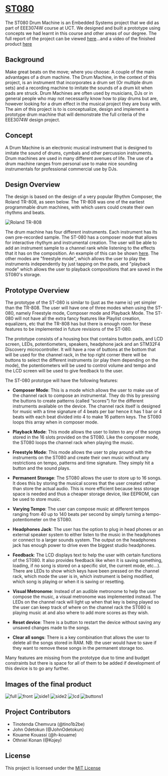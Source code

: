 # [ST080](https://github.com/tino1b2be/ST080)

The ST080 Drum Machine is an Embedded Systems project that we did as part of EEE3074W course at UCT. We designed and built a prototype using concepts we had learnt in this course and other areas of our degree. The full report of the project can be viewed [here](https://github.com/tino1b2be/ST080/blob/master/Docs/Project_Report_Final.pdf)...and a video of the finished product [here](https://youtu.be/f0DpraNo41Q)
## Background
Make great beats on the move; where you choose: A couple of the main advantages of a drum machine. The Drum Machine, in the context of this project, is an instrument that incorporates a drum set (Or multiple drum sets) and a recording machine to imitate the sounds of a drum kit when pads are struck. Drum Machines are often used by musicians, DJs or in general people who may not necessarily know how to play drums but are, however looking for a drum effect in the musical project they are busy with.
The aim of this project is to is conceptualize, design and implement a prototype drum machine that will demonstrate the full criteria of the EEE3074W design project.

## Concept
A Drum Machine is an electronic musical instrument that is designed to imitate the sound of drums, cymbals and other percussion instruments. Drum machines are used in many different avenues of life.  The use of a drum machine ranges from personal use to make nice sounding instrumentals for professional commercial use by DJs.

## Design Overview
The design is based on the design of a very popular Rhythm Composer, the Roland TR-808, as seen below. The TR-808 was one of the earliest programmable drum machines, with which users could create their own rhythms and beats.

![Roland TR-808](https://upload.wikimedia.org/wikipedia/commons/thumb/4/4c/Roland_TR-808_%28large%29.jpg/1920px-Roland_TR-808_%28large%29.jpg)

The drum machine has four different instruments. Each instrument has its own pre-recorded sample. The ST-080 has a composer mode that allows for interactive rhythym and instrumental creation. The user will be able to add an instrument sample to a channel rank while listening to the effects that it has on the composition. An example of this can be shown [here](https://www.youtube.com/watch?v=AQTx8wGAAH4). The other modes are "freestyle mode", which allows the user to play the instruments independently by just tapping on the pads, and "playback mode" which allows the user to playback compositions that are saved in the ST080's storage.

## Prototype Overview
The prototype of the ST-080 is similar to (just as the name is) yet simpler than the TR-808. The user will have one of three modes when using the ST-080, namely Freestyle mode, Composer mode and Playback Mode. The ST-080 will not have all the extra fancy features like Playlist creation, equalizers, etc that the TR-808 has but there is enough room for these features to be implemented in future revisions of the ST-080.

The prototype consists of a housing box that contains button pads, and LCD screen, LEDs, potentiometers, speakers, headphone jack and an STM32F4 Discovery microcontroller. It will have a row of buttons at the bottom that will be used for the channel rack, in the top right corner there will be buttons to select the different instruments (or play them depending on the mode), the potentiometers will be used to control volume and tempo and the LCD screen will be used to give feedback to the user.

The ST-080 prototype will have the following features:
*	**Composer Mode**: This is a mode which allows the user to make use of the channel rack to compose an instrumental. They do this by pressing the buttons to create patterns (called “scores”) for the different instruments available on the device. The channel rack itself is designed for music with a time signature of 4 beats per bar hence it has 1 bar or 4 beats with each beat divided into 4 to make 16 pattern keys. The ST080 loops this array when in composer mode.

*	**Playback Mode**: This mode allows the user to listen to any of the songs stored in the 16 slots provided on the ST080. Like the composer mode, the ST080 loops the channel rack when playing the music.

*	**Freestyle Mode**: This mode allows the user to play around with the instruments on the ST080 and create their own music without any restrictions on tempo, patterns and time signature. They simply hit a button and the sound plays.

*	**Permanent Storage**: The ST080 allows the user to store up to 16 songs. It does this by storing the musical scores that the user created rather than store the actual audio. This is more efficient because less storage space is needed and thus a cheaper storage device, like EEPROM, can be used to store music.

*	**Varying Tempo**: The user can compose music at different tempos ranging from 40 up to 140 beats per second by simply turning a tempo-potentiometer on the ST080.
*	**Headphones Jack**: The user has the option to plug in head phones or an external speaker system to either listen to the music in the headphones or connect to a larger sounds system. The output on the headphones jack has enough power to drive even the biggest studio headphones.

*	**Feedback**: The LCD displays text to help the user with certain functions of the ST080. It also provides feedback like when it is saving something, loading, if no song is stored on a specific slot, the current mode, etc…). There are LEDs to show which keys have been pressed on the channel rack, which mode the user is in, which instrument is being modified, which song is playing or when it is saving or resetting.

*	**Visual Metronome**: Instead of an audible metronome to help the user compose the music, a visual metronome was implemented instead. The LEDs on the channel rack will light up when that key is being played so the user can keep track of where on the channel rack the ST080 is playing music at and also where to add more scores as they wish.

*	**Reset device**: There is a button to restart the device without saving any unsaved changes made to the songs.

*	**Clear all songs**: There is a key combination that allows the user to delete all the songs stored in RAM. NB: the user would have to save if they want to remove these songs in the permanent storage too.

Many features are missing from the prototype due to time and budget constraints but there is space for all of them to be added if development of this device is to go any further. 

## Images of the final product
![full](https://github.com/tino1b2be/ST080/raw/master/Docs/full.jpg)
![front](https://github.com/tino1b2be/ST080/raw/master/Docs/IMG_3402.jpg)
![side1](https://github.com/tino1b2be/ST080/raw/master/Docs/IMG_3401.jpg)
![side2](https://github.com/tino1b2be/ST080/raw/master/Docs/IMG_3399.jpg)
![lcd](https://github.com/tino1b2be/ST080/raw/master/Docs/IMG_3411.jpg)
![buttons1](https://github.com/tino1b2be/ST080/raw/master/Docs/IMG_3409.jpg)

## Project Contributors
* Tinotenda Chemvura (@tino1b2be)
* John Odetokun (@JohnOdetokun)
* Kouame Kouassi (@h-kouame)
* Othniel Konan (@Kojey)

## License
This project is licensed under the [MIT License](https://github.com/tino1b2be/ST080/blob/master/LICENSE)
